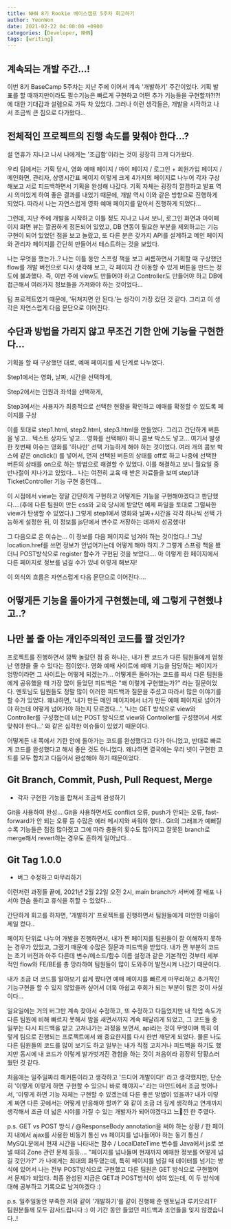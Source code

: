 ```yaml
---
title: NHN 8기 Rookie 베이스캠프 5주차 회고하기
author: YeonWon
date: 2021-02-22 04:00:00 +0900
categories: [Developer, NHN]
tags: [writing]
---
```


## 계속되는 개발 주간...!

이번 8기 BaseCamp 5주차는 지난 주에 이어서 계속 '개발하기' 주간이었다.
기획 발표를 할 때까지만이라도 필수기능은 빠르게 구현하고 어떤 추가 기능들을 구현할까?!?! 에 대한 기대감과 설렘으로 가득 차 있었다. 그러나 이런 생각들은, 개발을 시작하고 나서 조금씩 큰 짐으로 다가왔다... 



## 전체적인 프로젝트의 진행 속도를 맞춰야 한다...?

설 연휴가 지나고 나서 나에게는 '조급함'이라는 것이 굉장히 크게 다가왔다.

우리 팀에서는 기획 당시, 영화 예매 페이지 / 마이 페이지 / 로그인 + 회원가입 페이지 / 메인화면, 관리자, 상영시간표 페이지 이렇게 크게 4가지의 페이지로 나누어 각자 구상해보고 서로 피드백하면서 기획을 완성해 나갔다. 기획 자체는 굉장히 깔끔하고 발표 역시 의미있게 하여 좋은 결과를 내었기 때문에, 개발 역시 이와 같은 방향으로 진행하게 되었다. 따라서 나는 자연스럽게 영화 예매 페이지를 맡아서 진행하게 되었다...

그런데, 지난 주에 개발을 시작하고 이틀 정도 지나고 나서 보니, 로그인 화면과 마이페이지 화면 뷰는 깔끔하게 정돈되어 있었고, DB 연동이 필요한 부분을 제외하고는 기능구현이 되어 있었던 점을 보고 놀랐고, 또 다른 분은 갖가지 API를 설계하고 메인 페이지와 관리자 페이지를 간단히 만들어서 테스트하는 것을 보았다.

나는 무엇을 했는가..? 나는 이틀 동안 스프링 책을 보고 씨름하면서 기획할 때 구상했던 flow를 개발 버전으로 다시 생각해 보고, 각 페이지 간 이동할 수 있게 버튼을 만드는 정도에 불과했다. 즉, 이번 주에 view도 만들어야 하고 Controller도 만들어야 하고 DB에 접근해서 여러가지 정보들을 가져와야 하는 것이었다...

팀 프로젝트였기 때문에, '뒤쳐지면 안 된다.'는 생각이 가장 컸던 것 같다. 그리고 이 생각은 자연스럽게 다음 문단으로 이어진다.

## 수단과 방법을 가리지 않고 무조건 기한 안에 기능을 구현한다...

기획을 할 때 구상했던 대로, 예매 페이지를 세 단계로 나누었다.

Step1에서는 영화, 날짜, 시간을 선택하게,

Step2에서는 인원과 좌석을 선택하게,

Step3에서는 사용자가 최종적으로 선택한 현황을 확인하고 예매를 확정할 수 있도록 페이지를 구상

이를 토대로 step1.html, step2.html, step3.html을 만들었다. 
그리고 간단하게 버튼을 넣고... 텍스트 상자도 넣고... 영화를 선택해야 하니 콤보 박스도 넣고... 여기서 발생한 첫번째 이슈는 영화를 '하나만' 선택 가능하게 해야 하는 것이었다. 여러 개의 콤보 박스에 같은 onclick() 를 넣어서, 먼저 선택된 버튼의 상태를 off로 하고 나중에 선택한 버튼의 상태를 on으로 하는 방법으로 해결할 수 있었다. 이를 해결하고 보니 월요일 중 반나절이 지나가고 있었다... 나는 여전히 교육 때 받은 자료들을 보며 step1과 TicketController 기능 구현 중인데...

이 시점에서 view는 정말 간단하게 구현하고 어떻게든 기능을 구현해야겠다고 판단했다....(후에 다른 팀원이 만든 css와 교육 당시에 받았던 예제 파일을 토대로 그럴싸한 view가 탄생할 수 있었다.) 그렇게 step1에서 영화와 날짜+시간을 각각 하나씩 선택 가능하게 설정한 뒤, 이 정보를 js단에서 변수로 저장하는 데까지 성공했다!

그 다음으로 온 이슈는... 이 정보를 다음 페이지로 넘겨야 하는 것이었다..! 그냥 location.href를 쓰면 정보가 안넘어가는데 어떻게 해야 하지..? 그렇게 스프링 책을 봤더니 POST방식으로 register 함수가 구현된 것을 보았다.... 아 이렇게 한 페이지에서 다른 페이지로 정보를 넘길 수가 있네 이렇게 해보자!

이 의식의 흐름은 자연스럽게 다음 문단으로 이어진다....

## 어떻게든 기능을 돌아가게 구현했는데, 왜 그렇게 구현했냐고..?

## 나만 볼 줄 아는 개인주의적인 코드를 짤 것인가?

프로젝트를 진행하면서 깜짝 놀랐던 점 중 하나는, 내가 짠 코드가 다른 팀원들에게 엄청난 영향을 줄 수 있다는 점이었다. 영화 예매 사이트에 예매 기능을 담당하는 페이지가 엉망이라면 그 사이트는 어떻게 되겠는가... 어떻게든 돌아가는 코드를 짜서 다른 팀원들에게 공유했을 때 가장 많이 들었던 피드백은 "왜 이렇게 구현했는가?" 라는 질문이었다. 멘토님도 팀원들도 정말 많이 이러한 피드백과 질문을 주셨고 따라서 많은 이야기를 할 수가 있었다. 왜냐하면, '내가 만든 메인 페이지에서 너가 만든 예매 페이지로 넘어가야 하는데 어떻게 넘어가야 하는지 모르겠다...', '나는 GET 방식으로 view와 Controller를 구성했는데 너는 POST 방식으로 view와 Controller를 구성했어서 서로 맞춰야 한다...' 와 같은 심각한 이슈들이 있었기 때문이다. 

어떻게든 내 쪽에서 기한 안에 돌아가는 코드를 완성했다고 다가 아니었고, 반대로 빠르게 코드를 완성했다고 해서 좋은 것도 아니었다. 왜냐하면 결국에는 우리 넷이 구현한 코드를 모두 합치고 다듬어서 완성해야 하기 때문이었다.

## Git Branch, Commit, Push, Pull Request, Merge

- 각자 구현한 기능을 합쳐서 조금씩 완성하기

Git을 사용하여 완성... Git을 사용하면서도 conflict 오류, push가 안되는 오류, fast-forward가 안 되는 오류 등 수많은 에러 메시지와 싸워야 했다.. Git의 그래프가 예뻐질 수록 기능들은 점점 많아졌고 그에 따라 충돌의 횟수도 많아지고 잘못된 branch로 merge해서 revert하는 경우도 흔하게 일어났다...

## Git Tag 1.0.0

- 버그 수정하고 마무리하기

이런저런 과정들 끝에, 2021년 2월 22일 오전 2시, main branch가 서버에 잘 배포 나서야 한숨 돌리고 휴식을 취할 수 있었다...

간단하게 회고를 하자면, '개발하기' 프로젝트를 진행하면서 팀원들에게 미안한 마음이 제일 컸다..

페이지 단위로 나누어 개발을 진행하면서, 내가 짠 페이지를 팀원들이 잘 이해하지 못하는 경우가 있었고, 그랬기 때문에 수많은 질문과 피드백을 받았다. 내가 짠 부분의 코드는 초기 버전과 아주 다른데 변수/메소드/함수 이름 설정과 같은 기본적인 것부터 세부적인 flow와 FE/BE를 총 망라하여 팀원들이 많이 도와주어 발전시켜 나갔기 때문이다.

내가 조금 더 코드를 알아보기 쉽게 짰다면 예매 페이지를 빠르게 마무리하고 추가적인 기능구현을 할 수 있지 않았을까 싶어서 더욱 아쉽고 후회가 되는 부분이 많은 것이 사실이다...

일요일에는 거의 버그만 계속 찾아서 수정하고, 또 수정하고 다듬었지만 내 작업 속도가 다른 팀원에 비해 빠르지 못해서 밤을 새면서까지 계속 매달리게 되었고, 그 코드들 중 일부는 다시 피드백을 받고 고쳐나가는 과정을 보면서, api라는 것이 무엇이며 특히 이렇게 팀으로 진행되는 프로젝트에서 왜 중요한지를 다시 한번 깨닫게 되었다. 물론 나도 다른 팀원들의 코드를 많이 보기도 하고 일부는 내가 직접 고치거나 피드백을 하기도 했지만 동시에 내 코드가 이렇게 발가벗겨진 경험을 하는 것이 처음이라 굉장히 당황스러웠던 것 같다.

처음에는 일주일짜리 해커톤이라고 생각하고 '드디어 개발이다!' 라고 생각했지만, 단순히 '이렇게 이렇게 하면 구현할 수 있으니 바로 해야지~' 라는 마인드에서 조금 벗어나서, '이렇게 하면 기능 자체는 구현할 수 있겠는데 다른 좋은 방법이 있을까? 내가 이렇게 짜면 다른 곳에서는 어떻게 반응해야 할까?' 와 같이 조금 더 깊게 생각하고 연계까지 생각해서 조금 더 넓은 시야를 가질 수 있는 개발자가 되어야겠다고 느낀 한 주였다.

p.s. GET vs POST 방식 / @ResponseBody annotation을 써야 하는 상황 / 한 페이지 내에서 ajax를 사용한 비동기 통신 vs 페이지를 넘나들어야 하는 동기 통신 / MySQL문에서 현재 시간을 나타내는 함수 / LocalDateTime 변수를 Java에서 js로 보낼 때의 Zone 관련 문제 등등.... "페이지를 넘나들며 현재까지 예매한 정보를 어떻게 넘길 것인가?" 가 나에게는 최대의 화두였는데, 특히 페이지를 넘길 때 데이터를 넘기는 방식에 있어서 나는 전부 POST방식으로 구현했고 다른 팀원은 GET 방식으로 구현했어서 문제가 되었다. 최종 완성된 지금은 GET과 POST방식이 섞여 있는데, 이 두 방식에 대해 공부하고 기록으로 남겨야겠다 :)

p.s. 일주일동안 부족한 저와 같이 '개발하기'를 같이 진행해 준 멘토님과 루키오리TF 팀원분들께 모두 감사드립니다 :)
이 기간 동안 들었던 피드백과 조언들을 잊지 않겠습니다..!